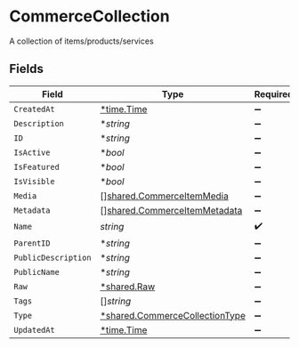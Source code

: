 # CommerceCollection

A collection of items/products/services


## Fields

| Field                                                                                  | Type                                                                                   | Required                                                                               | Description                                                                            |
| -------------------------------------------------------------------------------------- | -------------------------------------------------------------------------------------- | -------------------------------------------------------------------------------------- | -------------------------------------------------------------------------------------- |
| `CreatedAt`                                                                            | [*time.Time](https://pkg.go.dev/time#Time)                                             | :heavy_minus_sign:                                                                     | N/A                                                                                    |
| `Description`                                                                          | **string*                                                                              | :heavy_minus_sign:                                                                     | N/A                                                                                    |
| `ID`                                                                                   | **string*                                                                              | :heavy_minus_sign:                                                                     | N/A                                                                                    |
| `IsActive`                                                                             | **bool*                                                                                | :heavy_minus_sign:                                                                     | N/A                                                                                    |
| `IsFeatured`                                                                           | **bool*                                                                                | :heavy_minus_sign:                                                                     | N/A                                                                                    |
| `IsVisible`                                                                            | **bool*                                                                                | :heavy_minus_sign:                                                                     | N/A                                                                                    |
| `Media`                                                                                | [][shared.CommerceItemMedia](../../../pkg/models/shared/commerceitemmedia.md)          | :heavy_minus_sign:                                                                     | N/A                                                                                    |
| `Metadata`                                                                             | [][shared.CommerceItemMetadata](../../../pkg/models/shared/commerceitemmetadata.md)    | :heavy_minus_sign:                                                                     | N/A                                                                                    |
| `Name`                                                                                 | *string*                                                                               | :heavy_check_mark:                                                                     | N/A                                                                                    |
| `ParentID`                                                                             | **string*                                                                              | :heavy_minus_sign:                                                                     | N/A                                                                                    |
| `PublicDescription`                                                                    | **string*                                                                              | :heavy_minus_sign:                                                                     | N/A                                                                                    |
| `PublicName`                                                                           | **string*                                                                              | :heavy_minus_sign:                                                                     | N/A                                                                                    |
| `Raw`                                                                                  | [*shared.Raw](../../../pkg/models/shared/raw.md)                                       | :heavy_minus_sign:                                                                     | N/A                                                                                    |
| `Tags`                                                                                 | []*string*                                                                             | :heavy_minus_sign:                                                                     | N/A                                                                                    |
| `Type`                                                                                 | [*shared.CommerceCollectionType](../../../pkg/models/shared/commercecollectiontype.md) | :heavy_minus_sign:                                                                     | N/A                                                                                    |
| `UpdatedAt`                                                                            | [*time.Time](https://pkg.go.dev/time#Time)                                             | :heavy_minus_sign:                                                                     | N/A                                                                                    |